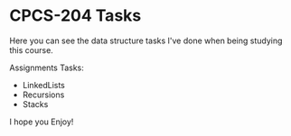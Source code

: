 # CPCS-204 Tasks

Here you can see the data structure tasks I've done when being studying this course.

Assignments Tasks:
- LinkedLists
- Recursions
- Stacks

I hope you Enjoy!
